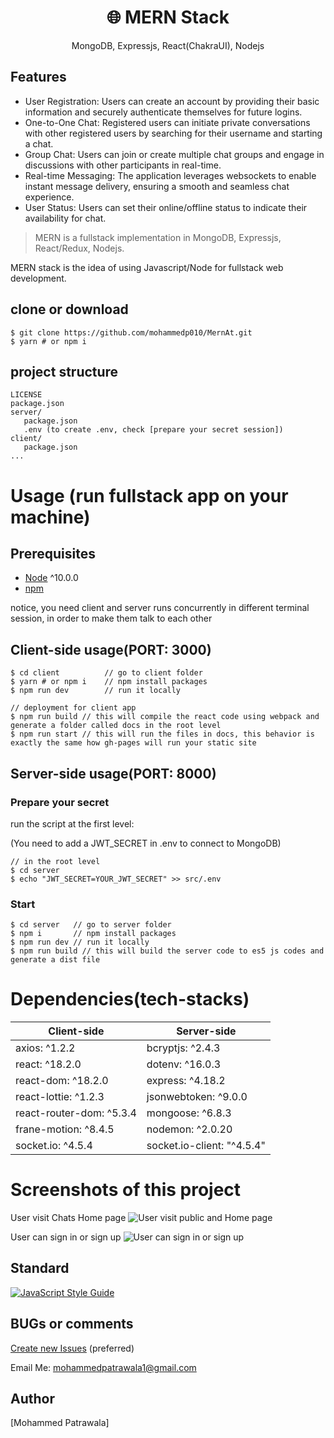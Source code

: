 <h1 align="center">
🌐 MERN Stack
</h1>
<p align="center">
MongoDB, Expressjs, React(ChakraUI), Nodejs
</p>

<!-- <p align="center">
   <a href="https://github.com/amazingandyyy/mern/blob/master/LICENSE">
      <img src="https://img.shields.io/badge/License-MIT-green.svg" />
   </a>
   <a href="https://circleci.com/gh/amazingandyyy/mern">
      <img src="https://circleci.com/gh/amazingandyyy/mern.svg?style=svg" />
   </a>
</p> -->

## Features

- User Registration: Users can create an account by providing their basic information and securely authenticate themselves for future logins.
- One-to-One Chat: Registered users can initiate private conversations with other registered users by searching for their username and starting a chat.
- Group Chat: Users can join or create multiple chat groups and engage in discussions with other participants in real-time.
- Real-time Messaging: The application leverages websockets to enable instant message delivery, ensuring a smooth and seamless chat experience.
- User Status: Users can set their online/offline status to indicate their availability for chat.


> MERN is a fullstack implementation in MongoDB, Expressjs, React/Redux, Nodejs.


MERN stack is the idea of using Javascript/Node for fullstack web development.

## clone or download
```terminal
$ git clone https://github.com/mohammedp010/MernAt.git
$ yarn # or npm i
```

## project structure
```terminal
LICENSE
package.json
server/
   package.json
   .env (to create .env, check [prepare your secret session])
client/
   package.json
...
```

# Usage (run fullstack app on your machine)

## Prerequisites
- [Node](https://nodejs.org/en/download/) ^10.0.0
- [npm](https://nodejs.org/en/download/package-manager/)

notice, you need client and server runs concurrently in different terminal session, in order to make them talk to each other

## Client-side usage(PORT: 3000)
```terminal
$ cd client          // go to client folder
$ yarn # or npm i    // npm install packages
$ npm run dev        // run it locally

// deployment for client app
$ npm run build // this will compile the react code using webpack and generate a folder called docs in the root level
$ npm run start // this will run the files in docs, this behavior is exactly the same how gh-pages will run your static site
```

## Server-side usage(PORT: 8000)

### Prepare your secret

run the script at the first level:

(You need to add a JWT_SECRET in .env to connect to MongoDB)

```terminal
// in the root level
$ cd server
$ echo "JWT_SECRET=YOUR_JWT_SECRET" >> src/.env
```

### Start

```terminal
$ cd server   // go to server folder
$ npm i       // npm install packages
$ npm run dev // run it locally
$ npm run build // this will build the server code to es5 js codes and generate a dist file
```


# Dependencies(tech-stacks)
Client-side | Server-side
--- | ---
axios: ^1.2.2 | bcryptjs: ^2.4.3
react: ^18.2.0 | dotenv: ^16.0.3
react-dom: ^18.2.0 | express: ^4.18.2
react-lottie: ^1.2.3 | jsonwebtoken: ^9.0.0
react-router-dom: ^5.3.4 | mongoose: ^6.8.3
frane-motion: ^8.4.5 | nodemon: ^2.0.20
socket.io: ^4.5.4 | socket.io-client: "^4.5.4"

# Screenshots of this project

User visit Chats Home page
![User visit public and Home page](https://drive.google.com/file/d/1N-OWEY9n62acfinB79HRf5xwFKrb-dzX/view?usp=share_link)

User can sign in or sign up
![User can sign in or sign up](https://drive.google.com/file/d/1NKAi0Oek11ybJWN5XHgUV2iiMXNZOH9u/view?usp=share_link)


## Standard

[![JavaScript Style Guide](https://cdn.rawgit.com/standard/standard/master/badge.svg)](https://github.com/standard/standard)

## BUGs or comments

[Create new Issues](https://github.com/mohammedp010/MernAt/issues) (preferred)

Email Me: mohammedpatrawala1@gmail.com

## Author
[Mohammed Patrawala]
